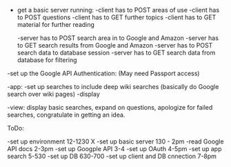 
- get a basic server running:
    -client has to POST areas of use
    -client has to POST questions
    -client has to GET further topics
    -client has to GET material for further reading

    -server has to POST search area in to Google and Amazon
    -server has to GET search results from Google and Amazon
    -server has to POST search data to database session
    -server has to GET search data from database for filtering

-set up the Google API Authentication:
(May need Passport access)

-app:
-set up searches to include deep wiki searches (basically do Google search over wiki pages)
-display 


-view:
display basic searches, expand on questions, apologize for failed searches, congratulate in getting an idea.

ToDo:

-set up environment 12-1230 X
-set up basic server 130 - 2pm 
-read Google API docs 2-3pm
-set up Googple API 3-4
-set up OAuth 4-5pm
-set up app search 5-530
-set up DB 630-700
-set up client and DB cnnection 7-8pm



